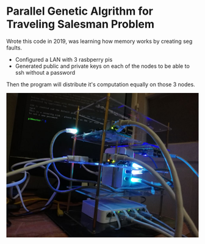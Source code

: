 # Parallel Genetic Algrithm for Traveling Salesman Problem

Wrote this code in 2019, was learning how memory works by creating seg faults.

- Configured a LAN with 3 rasbperry pis
- Generated public and private keys on each of the nodes to be able to ssh without a password

Then the program will distribute it's computation equally on those 3 nodes.

![cluster](/content/cluster.jpeg)
